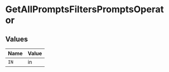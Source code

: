 # GetAllPromptsFiltersPromptsOperator


## Values

| Name  | Value |
| ----- | ----- |
| `IN`  | in    |